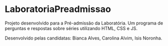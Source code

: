 # LaboratoriaPreadmissao

Projeto desenvolvido para a Pré-admissão da Laboratória.
Um programa de perguntas e respostas sobre séries utilizando HTML, CSS e JS.


Desenvolvido pelas candidatas: Bianca Alves, Carolina Alvim, Isis Noronha.
